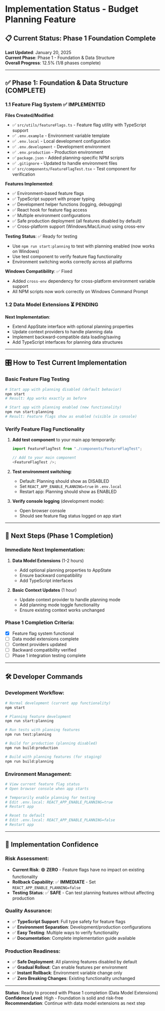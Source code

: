 # Implementation Status - Budget Planning Feature

## 📋 Current Status: Phase 1 Foundation Complete

**Last Updated**: January 20, 2025  
**Current Phase**: Phase 1 - Foundation & Data Structure  
**Overall Progress**: 12.5% (1/8 phases complete)

---

## ✅ Phase 1: Foundation & Data Structure (COMPLETE)

### 1.1 Feature Flag System ✅ **IMPLEMENTED**

**Files Created/Modified**:

- ✅ `src/utils/featureFlags.ts` - Feature flag utility with TypeScript support
- ✅ `.env.example` - Environment variable template
- ✅ `.env.local` - Local development configuration
- ✅ `.env.development` - Development environment
- ✅ `.env.production` - Production environment
- ✅ `package.json` - Added planning-specific NPM scripts
- ✅ `.gitignore` - Updated to handle environment files
- ✅ `src/components/FeatureFlagTest.tsx` - Test component for verification

**Features Implemented**:

- ✅ Environment-based feature flags
- ✅ TypeScript support with proper typing
- ✅ Development helper functions (logging, debugging)
- ✅ React hook for feature flag access
- ✅ Multiple environment configurations
- ✅ Safe production deployment (all features disabled by default)
- ✅ Cross-platform support (Windows/Mac/Linux) using cross-env

**Testing Status**: ✅ Ready for testing

- Use `npm run start:planning` to test with planning enabled (now works on Windows)
- Use test component to verify feature flag functionality
- Environment switching works correctly across all platforms

**Windows Compatibility**: ✅ Fixed

- Added `cross-env` dependency for cross-platform environment variable support
- All NPM scripts now work correctly on Windows Command Prompt

### 1.2 Data Model Extensions ⏳ **PENDING**

**Next Implementation**:

- Extend AppState interface with optional planning properties
- Update context providers to handle planning data
- Implement backward-compatible data loading/saving
- Add TypeScript interfaces for planning data structures

---

## 🎛️ How to Test Current Implementation

### Basic Feature Flag Testing

```bash
# Start app with planning disabled (default behavior)
npm start
# Result: App works exactly as before

# Start app with planning enabled (new functionality)
npm run start:planning
# Result: Feature flags show as enabled (visible in console)
```

### Verify Feature Flag Functionality

1. **Add test component** to your main app temporarily:

   ```typescript
   import FeatureFlagTest from "./components/FeatureFlagTest";

   // Add to your main component
   <FeatureFlagTest />;
   ```

2. **Test environment switching**:

   - Default: Planning should show as DISABLED
   - Set `REACT_APP_ENABLE_PLANNING=true` in `.env.local`
   - Restart app: Planning should show as ENABLED

3. **Verify console logging** (development mode):
   - Open browser console
   - Should see feature flag status logged on app start

---

## 🔄 Next Steps (Phase 1 Completion)

### Immediate Next Implementation:

1. **Data Model Extensions** (1-2 hours)

   - Add optional planning properties to AppState
   - Ensure backward compatibility
   - Add TypeScript interfaces

2. **Basic Context Updates** (1 hour)
   - Update context provider to handle planning mode
   - Add planning mode toggle functionality
   - Ensure existing context works unchanged

### Phase 1 Completion Criteria:

- [x] Feature flag system functional
- [ ] Data model extensions complete
- [ ] Context providers updated
- [ ] Backward compatibility verified
- [ ] Phase 1 integration testing complete

---

## 🛠️ Developer Commands

### Development Workflow:

```bash
# Normal development (current app functionality)
npm start

# Planning feature development
npm run start:planning

# Run tests with planning features
npm run test:planning

# Build for production (planning disabled)
npm run build:production

# Build with planning features (for staging)
npm run build:planning
```

### Environment Management:

```bash
# View current feature flag status
# Open browser console when app starts

# Temporarily enable planning for testing
# Edit .env.local: REACT_APP_ENABLE_PLANNING=true
# Restart app

# Reset to default
# Edit .env.local: REACT_APP_ENABLE_PLANNING=false
# Restart app
```

---

## 🚀 Implementation Confidence

### Risk Assessment:

- **Current Risk**: 🟢 **ZERO** - Feature flags have no impact on existing functionality
- **Rollback Capability**: ✅ **IMMEDIATE** - Set `REACT_APP_ENABLE_PLANNING=false`
- **Testing Status**: ✅ **SAFE** - Can test planning features without affecting production

### Quality Assurance:

- ✅ **TypeScript Support**: Full type safety for feature flags
- ✅ **Environment Separation**: Development/production configurations
- ✅ **Easy Testing**: Multiple ways to verify functionality
- ✅ **Documentation**: Complete implementation guide available

### Production Readiness:

- ✅ **Safe Deployment**: All planning features disabled by default
- ✅ **Gradual Rollout**: Can enable features per environment
- ✅ **Instant Rollback**: Environment variable change only
- ✅ **Zero Breaking Changes**: Existing functionality unchanged

---

**Status**: Ready to proceed with Phase 1 completion (Data Model Extensions)  
**Confidence Level**: High - Foundation is solid and risk-free  
**Recommendation**: Continue with data model extensions as next step
